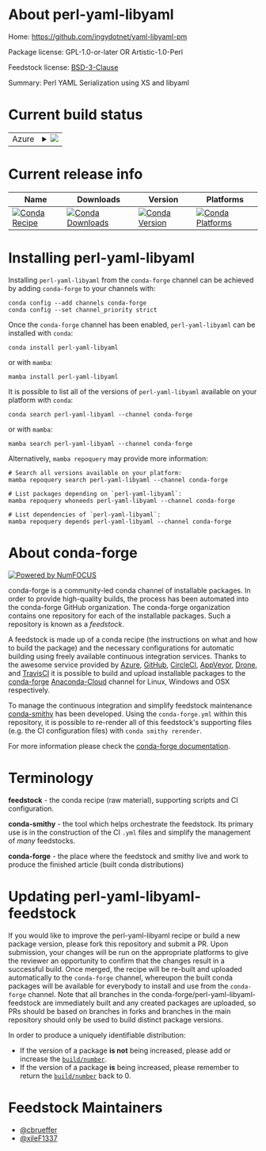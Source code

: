 About perl-yaml-libyaml
=======================

Home: https://github.com/ingydotnet/yaml-libyaml-pm

Package license: GPL-1.0-or-later OR Artistic-1.0-Perl

Feedstock license: [BSD-3-Clause](https://github.com/conda-forge/perl-yaml-libyaml-feedstock/blob/main/LICENSE.txt)

Summary: Perl YAML Serialization using XS and libyaml

Current build status
====================


<table>
    
  <tr>
    <td>Azure</td>
    <td>
      <details>
        <summary>
          <a href="https://dev.azure.com/conda-forge/feedstock-builds/_build/latest?definitionId=17875&branchName=main">
            <img src="https://dev.azure.com/conda-forge/feedstock-builds/_apis/build/status/perl-yaml-libyaml-feedstock?branchName=main">
          </a>
        </summary>
        <table>
          <thead><tr><th>Variant</th><th>Status</th></tr></thead>
          <tbody><tr>
              <td>linux_64</td>
              <td>
                <a href="https://dev.azure.com/conda-forge/feedstock-builds/_build/latest?definitionId=17875&branchName=main">
                  <img src="https://dev.azure.com/conda-forge/feedstock-builds/_apis/build/status/perl-yaml-libyaml-feedstock?branchName=main&jobName=linux&configuration=linux%20linux_64_" alt="variant">
                </a>
              </td>
            </tr><tr>
              <td>osx_64</td>
              <td>
                <a href="https://dev.azure.com/conda-forge/feedstock-builds/_build/latest?definitionId=17875&branchName=main">
                  <img src="https://dev.azure.com/conda-forge/feedstock-builds/_apis/build/status/perl-yaml-libyaml-feedstock?branchName=main&jobName=osx&configuration=osx%20osx_64_" alt="variant">
                </a>
              </td>
            </tr>
          </tbody>
        </table>
      </details>
    </td>
  </tr>
</table>

Current release info
====================

| Name | Downloads | Version | Platforms |
| --- | --- | --- | --- |
| [![Conda Recipe](https://img.shields.io/badge/recipe-perl--yaml--libyaml-green.svg)](https://anaconda.org/conda-forge/perl-yaml-libyaml) | [![Conda Downloads](https://img.shields.io/conda/dn/conda-forge/perl-yaml-libyaml.svg)](https://anaconda.org/conda-forge/perl-yaml-libyaml) | [![Conda Version](https://img.shields.io/conda/vn/conda-forge/perl-yaml-libyaml.svg)](https://anaconda.org/conda-forge/perl-yaml-libyaml) | [![Conda Platforms](https://img.shields.io/conda/pn/conda-forge/perl-yaml-libyaml.svg)](https://anaconda.org/conda-forge/perl-yaml-libyaml) |

Installing perl-yaml-libyaml
============================

Installing `perl-yaml-libyaml` from the `conda-forge` channel can be achieved by adding `conda-forge` to your channels with:

```
conda config --add channels conda-forge
conda config --set channel_priority strict
```

Once the `conda-forge` channel has been enabled, `perl-yaml-libyaml` can be installed with `conda`:

```
conda install perl-yaml-libyaml
```

or with `mamba`:

```
mamba install perl-yaml-libyaml
```

It is possible to list all of the versions of `perl-yaml-libyaml` available on your platform with `conda`:

```
conda search perl-yaml-libyaml --channel conda-forge
```

or with `mamba`:

```
mamba search perl-yaml-libyaml --channel conda-forge
```

Alternatively, `mamba repoquery` may provide more information:

```
# Search all versions available on your platform:
mamba repoquery search perl-yaml-libyaml --channel conda-forge

# List packages depending on `perl-yaml-libyaml`:
mamba repoquery whoneeds perl-yaml-libyaml --channel conda-forge

# List dependencies of `perl-yaml-libyaml`:
mamba repoquery depends perl-yaml-libyaml --channel conda-forge
```


About conda-forge
=================

[![Powered by
NumFOCUS](https://img.shields.io/badge/powered%20by-NumFOCUS-orange.svg?style=flat&colorA=E1523D&colorB=007D8A)](https://numfocus.org)

conda-forge is a community-led conda channel of installable packages.
In order to provide high-quality builds, the process has been automated into the
conda-forge GitHub organization. The conda-forge organization contains one repository
for each of the installable packages. Such a repository is known as a *feedstock*.

A feedstock is made up of a conda recipe (the instructions on what and how to build
the package) and the necessary configurations for automatic building using freely
available continuous integration services. Thanks to the awesome service provided by
[Azure](https://azure.microsoft.com/en-us/services/devops/), [GitHub](https://github.com/),
[CircleCI](https://circleci.com/), [AppVeyor](https://www.appveyor.com/),
[Drone](https://cloud.drone.io/welcome), and [TravisCI](https://travis-ci.com/)
it is possible to build and upload installable packages to the
[conda-forge](https://anaconda.org/conda-forge) [Anaconda-Cloud](https://anaconda.org/)
channel for Linux, Windows and OSX respectively.

To manage the continuous integration and simplify feedstock maintenance
[conda-smithy](https://github.com/conda-forge/conda-smithy) has been developed.
Using the ``conda-forge.yml`` within this repository, it is possible to re-render all of
this feedstock's supporting files (e.g. the CI configuration files) with ``conda smithy rerender``.

For more information please check the [conda-forge documentation](https://conda-forge.org/docs/).

Terminology
===========

**feedstock** - the conda recipe (raw material), supporting scripts and CI configuration.

**conda-smithy** - the tool which helps orchestrate the feedstock.
                   Its primary use is in the construction of the CI ``.yml`` files
                   and simplify the management of *many* feedstocks.

**conda-forge** - the place where the feedstock and smithy live and work to
                  produce the finished article (built conda distributions)


Updating perl-yaml-libyaml-feedstock
====================================

If you would like to improve the perl-yaml-libyaml recipe or build a new
package version, please fork this repository and submit a PR. Upon submission,
your changes will be run on the appropriate platforms to give the reviewer an
opportunity to confirm that the changes result in a successful build. Once
merged, the recipe will be re-built and uploaded automatically to the
`conda-forge` channel, whereupon the built conda packages will be available for
everybody to install and use from the `conda-forge` channel.
Note that all branches in the conda-forge/perl-yaml-libyaml-feedstock are
immediately built and any created packages are uploaded, so PRs should be based
on branches in forks and branches in the main repository should only be used to
build distinct package versions.

In order to produce a uniquely identifiable distribution:
 * If the version of a package **is not** being increased, please add or increase
   the [``build/number``](https://docs.conda.io/projects/conda-build/en/latest/resources/define-metadata.html#build-number-and-string).
 * If the version of a package **is** being increased, please remember to return
   the [``build/number``](https://docs.conda.io/projects/conda-build/en/latest/resources/define-metadata.html#build-number-and-string)
   back to 0.

Feedstock Maintainers
=====================

* [@cbrueffer](https://github.com/cbrueffer/)
* [@xileF1337](https://github.com/xileF1337/)


